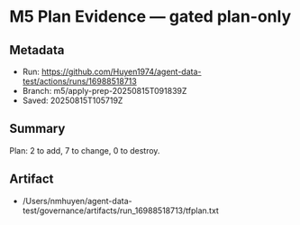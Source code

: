 # M5 Plan Evidence — gated plan-only

## Metadata
- Run: https://github.com/Huyen1974/agent-data-test/actions/runs/16988518713
- Branch: m5/apply-prep-20250815T091839Z
- Saved: 20250815T105719Z

## Summary
Plan: 2 to add, 7 to change, 0 to destroy.

## Artifact
- /Users/nmhuyen/agent-data-test/governance/artifacts/run_16988518713/tfplan.txt
